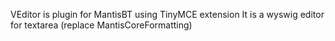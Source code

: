VEditor is plugin for MantisBT using TinyMCE extension 
It is a wyswig editor for textarea (replace MantisCoreFormatting)
